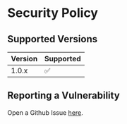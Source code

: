 # Security Policy

## Supported Versions

| Version | Supported          |
| ------- | ------------------ |
| 1.0.x   | :white_check_mark: |

## Reporting a Vulnerability

Open a Github Issue [here](https://github.com/raynigon/unit-api).
